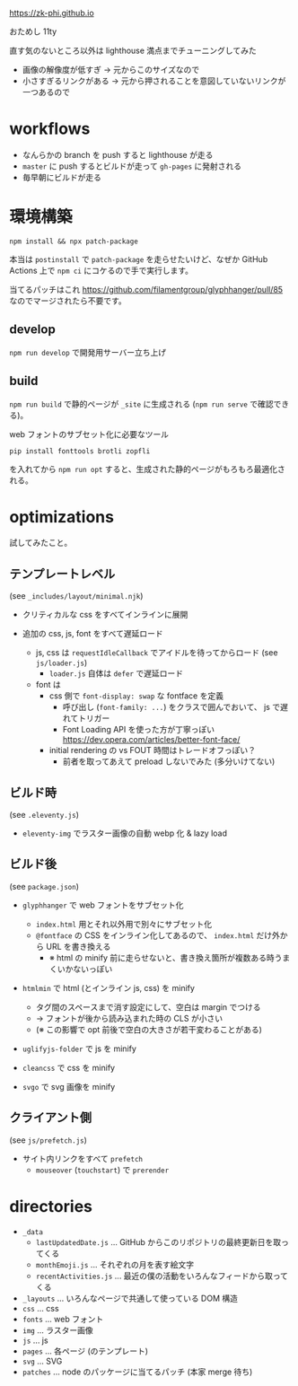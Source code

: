 https://zk-phi.github.io

おためし 11ty

直す気のないところ以外は lighthouse 満点までチューニングしてみた
- 画像の解像度が低すぎ → 元からこのサイズなので
- 小さすぎるリンクがある → 元から押されることを意図していないリンクが一つあるので

# workflows

- なんらかの branch を push すると lighthouse が走る
- `master` に push するとビルドが走って `gh-pages` に発射される
- 毎早朝にビルドが走る

# 環境構築

`npm install && npx patch-package`

本当は `postinstall` で `patch-package` を走らせたいけど、なぜか GitHub Actions 上で `npm ci` にコケるので手で実行します。

当てるパッチはこれ https://github.com/filamentgroup/glyphhanger/pull/85 なのでマージされたら不要です。

## develop

`npm run develop` で開発用サーバー立ち上げ

## build

`npm run build` で静的ページが `_site` に生成される (`npm run serve` で確認できる)。

web フォントのサブセット化に必要なツール

```
pip install fonttools brotli zopfli
```

を入れてから `npm run opt` すると、生成された静的ページがもろもろ最適化される。

# optimizations

試してみたこと。

## テンプレートレベル

(see `_includes/layout/minimal.njk`)

- クリティカルな css をすべてインラインに展開

- 追加の css, js, font をすべて遅延ロード
   - js, css は `requestIdleCallback` でアイドルを待ってからロード (see `js/loader.js`)
     - `loader.js` 自体は `defer` で遅延ロード
   - font は
     - css 側で `font-display: swap` な fontface を定義
       - 呼び出し (`font-family: ...`) をクラスで囲んでおいて、 js で遅れてトリガー
       - Font Loading API を使った方が丁寧っぽい https://dev.opera.com/articles/better-font-face/
     - initial rendering の vs FOUT 時間はトレードオフっぽい？
       - 前者を取ってあえて preload しないでみた (多分いけてない)

## ビルド時

(see `.eleventy.js`)

- `eleventy-img` でラスター画像の自動 webp 化 & lazy load

## ビルド後

(see `package.json`)

- `glyphhanger` で web フォントをサブセット化
   - `index.html` 用とそれ以外用で別々にサブセット化
   - `@fontface` の CSS をインライン化してあるので、 `index.html` だけ外から URL を書き換える
     - ※ html の minify 前に走らせないと、書き換え箇所が複数ある時うまくいかないっぽい

- `htmlmin` で html (とインライン js, css) を minify
   - タグ間のスペースまで消す設定にして、空白は margin でつける
   - → フォントが後から読み込まれた時の CLS が小さい
   - (※ この影響で opt 前後で空白の大きさが若干変わることがある)

- `uglifyjs-folder` で js を minify

- `cleancss` で css を minify

- `svgo` で svg 画像を minify

## クライアント側

(see `js/prefetch.js`)

- サイト内リンクをすべて `prefetch`
  - `mouseover` (`touchstart`) で `prerender`

# directories

- `_data`
  - `lastUpdatedDate.js` ... GitHub からこのリポジトリの最終更新日を取ってくる
  - `monthEmoji.js` ... それぞれの月を表す絵文字
  - `recentActivities.js` ... 最近の僕の活動をいろんなフィードから取ってくる
- `_layouts` ... いろんなページで共通して使っている DOM 構造
- `css` ... css
- `fonts` ... web フォント
- `img` ... ラスター画像
- `js` ... js
- `pages` ... 各ページ (のテンプレート)
- `svg` ... SVG
- `patches` ... node のパッケージに当てるパッチ (本家 merge 待ち)
